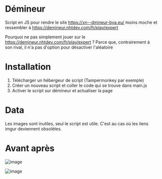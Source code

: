 # Démineur

Script en JS pour rendre le site https://xn--dmineur-bya.eu/ moins moche et ressembler à https://demineur.nhtdev.com/fr/play/expert

Pourquoi ne pas simplement jouer sur le https://demineur.nhtdev.com/fr/play/expert ? Parce que, contrairement à son rival, il n'a pas d'option pour désactiver l'aléatoire

# Installation

1) Télécharger un hébergeur de script (Tampermonkey par exemple)
2) Créer un nouveau script et coller le code qui se trouve dans main.js
3) Activer le script sur démineur et actualiser la page

# Data 

Les images sont inutiles, seul le script est utile. C'est au cas où les liens imgur deviennent obsolètes.

# Avant après 

![image](https://github.com/user-attachments/assets/5b44121b-bd38-49e0-b1c9-51de7899fba4)

![image](https://github.com/user-attachments/assets/c3846399-ae4d-4c29-9b94-1daad7e9bc3a)

